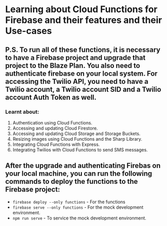 # Learning about Cloud Functions for Firebase and their features and their Use-cases

## P.S. To run all of these functions, it is necessary to have a Firebase project and upgrade that project to the Blaze Plan. You also need to authenticate firebase on your local system. For accessing the Twilio API, you need to have a Twilio account, a Twilio account SID and a Twilio account Auth Token as well.

### Learnt about:

1. Authentication using Cloud Functions.
2. Accessing and updating Cloud Firestore.
3. Accessing and updating Cloud Storage and Storage Buckets.
4. Resizing images using Cloud Functions and the Sharp Library.
5. Integrating Cloud Functions with Express.
6. Integrating Twilios with Cloud Functions to send SMS messages.

## After the upgrade and authenticating Firebas on your local machine, you can run the following commands to deploy the functions to the Firebase project:

- `firebase deploy --only functions` - For the functions
- `firebase serve --only functions` - For the mock development environment.
- `npm run serve` - To service the mock development environment.
